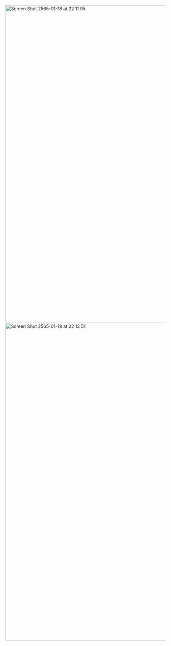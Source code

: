 
<img width="997" alt="Screen Shot 2565-01-18 at 22 11 05" src="https://user-images.githubusercontent.com/60128438/149964043-0be81d05-8f99-457d-af14-34c1ecf89c17.png">

<img width="997" alt="Screen Shot 2565-01-18 at 22 13 51" src="https://user-images.githubusercontent.com/60128438/149964362-988fac38-5a3e-4ea3-8502-183180192a48.png">
